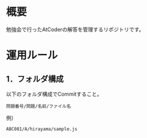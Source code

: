 # 概要

勉強会で行ったAtCoderの解答を管理するリポジトリです。

# 運用ルール

## 1．フォルダ構成

以下のフォルダ構成でCommitすること。

```
問題番号/問題/名前/ファイル名
```

例）

```
ABC081/A/hirayama/sample.js
```
